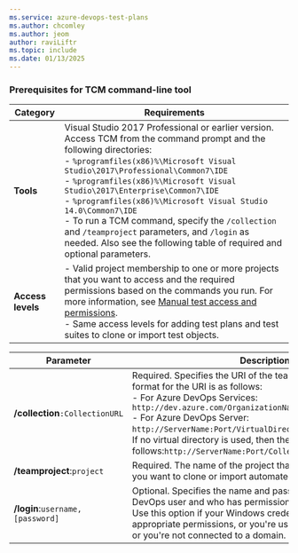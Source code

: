 ```yaml
---
ms.service: azure-devops-test-plans
ms.author: chcomley
ms.author: jeom
author: raviLiftr
ms.topic: include
ms.date: 01/13/2025
---
```


<a id="work-tcm-cli"></a>

### Prerequisites for TCM command-line tool 

| Category | Requirements |
|--------------|-------------|
|**Tools**    |Visual Studio 2017 Professional or earlier version. Access TCM from the command prompt and the following directories:<br>- `%programfiles(x86)%\Microsoft Visual Studio\2017\Professional\Common7\IDE`  <br>- `%programfiles(x86)%\Microsoft Visual Studio\2017\Enterprise\Common7\IDE`<br>- `%programfiles(x86)%\Microsoft Visual Studio 14.0\Common7\IDE`<br>- To run a TCM command, specify the `/collection` and `/teamproject` parameters, and `/login` as needed. Also see the following table of required and optional parameters.|
|**Access levels**|- Valid project membership to one or more projects that you want to access and the required permissions based on the commands you run. For more information, see [Manual test access and permissions](../manual-test-permissions.md).<br>- Same access levels for adding test plans and test suites to clone or import test objects.|

| Parameter | Description |  
|----------|------------|  
|**/collection**`:CollectionURL`|Required. Specifies the URI of the team project collection. The format for the URI is as follows:<br/>- For Azure DevOps Services: `http://dev.azure.com/OrganizationName`<br/>- For Azure DevOps Server: `http://ServerName:Port/VirtualDirectoryName/CollectionName`. If no virtual directory is used, then the format for the URI is as follows:`http://ServerName:Port/CollectionName`.|
|**/teamproject**:`project`|Required. The name of the project that contains the test objects you want to clone or import automated tests into.|
|**/login**:`username,[password]`|Optional. Specifies the name and password of a valid Azure DevOps user and who has permissions to run the command. Use this option if your Windows credentials don't have the appropriate permissions, or you're using basic authentication, or you're not connected to a domain.|
